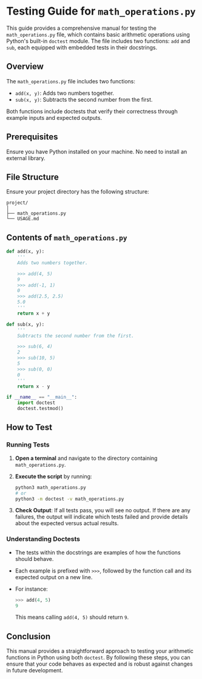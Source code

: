 
# Testing Guide for `math_operations.py`

This guide provides a comprehensive manual for testing the `math_operations.py` file, which contains basic arithmetic operations using Python's built-in `doctest` module. The file includes two functions: `add` and `sub`, each equipped with embedded tests in their docstrings.

## Overview

The `math_operations.py` file includes two functions:

- `add(x, y)`: Adds two numbers together.
- `sub(x, y)`: Subtracts the second number from the first.

Both functions include doctests that verify their correctness through example inputs and expected outputs.

## Prerequisites

Ensure you have Python installed on your machine.
No need to install an external library.

## File Structure

Ensure your project directory has the following structure:

```
project/
│
├── math_operations.py
└── USAGE.md
```

## Contents of `math_operations.py`

```python
def add(x, y):
    '''
    Adds two numbers together.

    >>> add(4, 5)
    9
    >>> add(-1, 1)
    0
    >>> add(2.5, 2.5)
    5.0
    '''
    return x + y

def sub(x, y):
    '''
    Subtracts the second number from the first.

    >>> sub(6, 4)
    2
    >>> sub(10, 5)
    5
    >>> sub(0, 0)
    0
    '''
    return x - y

if __name__ == "__main__":
    import doctest
    doctest.testmod()
```

## How to Test

### Running Tests

1. **Open a terminal** and navigate to the directory containing `math_operations.py`.
2. **Execute the script** by running:

   ```bash
   python3 math_operations.py
   # or
   python3 -m doctest -v math_operations.py
   ```

3. **Check Output**: If all tests pass, you will see no output. If there are any failures, the output will indicate which tests failed and provide details about the expected versus actual results.

### Understanding Doctests

- The tests within the docstrings are examples of how the functions should behave.
- Each example is prefixed with `>>>`, followed by the function call and its expected output on a new line.
- For instance:

   ```python
   >>> add(4, 5)
   9
   ```

   This means calling `add(4, 5)` should return `9`.

## Conclusion

This manual provides a straightforward approach to testing your arithmetic functions in Python using both `doctest`. By following these steps, you can ensure that your code behaves as expected and is robust against changes in future development.
